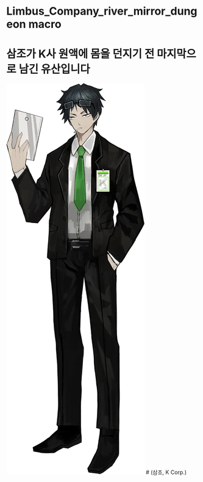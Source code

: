 # Limbus_Company_river_mirror_dungeon macro
# 삼조가 K사 원액에 몸을 던지기 전 마지막으로 남긴 유산입니다
<img src="./samzo.png">
# (삼조, K Corp.)
